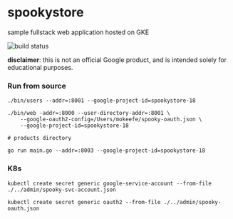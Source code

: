 # spookystore
sample fullstack web application hosted on GKE

![build status](https://travis-ci.org/m-okeefe/spookystore.svg?branch=master)

**disclaimer**: this is not an official Google product, and is intended solely for educational purposes. 

### Run from source

```
./bin/users --addr=:8001 --google-project-id=spookystore-18
```

```
./bin/web -addr=:8000 --user-directory-addr=:8001 \
    --google-oauth2-config=/Users/mokeefe/spooky-oauth.json \
    --google-project-id=spookystore-18
``` 

```
# products directory 

go run main.go --addr=:8003 --google-project-id=spookystore-18

```


### K8s 


```
kubectl create secret generic google-service-account --from-file ./../admin/spooky-svc-account.json
```


```
kubectl create secret generic oauth2 --from-file ./../admin/spooky-oauth.json
```